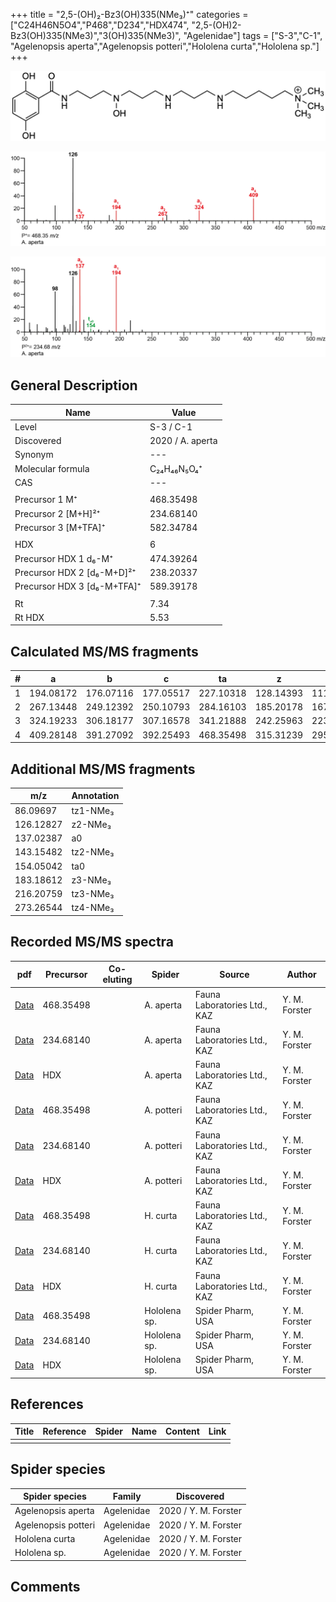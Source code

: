 +++
title = "2,5-(OH)₂-Bz3(OH)335(NMe₃)⁺"
categories = ["C24H46N5O4","P468","D234","HDX474",
"2,5-(OH)2-Bz3(OH)335(NMe3)","3(OH)335(NMe3)",
"Agelenidae"]
tags = ["S-3","C-1",
"Agelenopsis aperta","Agelenopsis potteri","Hololena curta","Hololena sp."]
+++

![](/img/2-5-OH2-Bz3(OH)335(NMe3).png)

![](/img_MSMS/468_2-5-OH2-Bz3(OH)335(NMe3)_Aa.png?classes=border)

![](/img_MSMS/468_2-5-OH2-Bz3(OH)335(NMe3)_Aa_2.png?classes=border)

## General Description

| Name                        | Value            |
|-----------------------------|------------------|
| Level                       | S-3 / C-1        |
| Discovered                  | 2020 / A. aperta |
| Synonym                     | ---              |
| Molecular formula           | C₂₄H₄₆N₅O₄⁺      |
| CAS                         | ---              |
|                             |                  |
| Precursor 1  M⁺             | 468.35498        |
| Precursor 2 [M+H]²⁺         | 234.68140        |
| Precursor 3 [M+TFA]⁺        | 582.34784        |
|                             |                  |
| HDX                         | 6                |
| Precursor HDX 1  d₆-M⁺      | 474.39264        |
| Precursor HDX 2 [d₆-M+D]²⁺  | 238.20337        |
| Precursor HDX 3 [d₆-M+TFA]⁺ | 589.39178        |
|                             |                  |
| Rt                          | 7.34             |
| Rt HDX                      | 5.53             |

## Calculated MS/MS fragments

| # | a         | b         | c         | ta        | z         | y         | tz        |
|---|-----------|-----------|-----------|-----------|-----------|-----------|-----------|
| 1 | 194.08172 | 176.07116 | 177.05517 | 227.10318 | 128.14393 | 111.11738 | 146.17830 |
| 2 | 267.13448 | 249.12392 | 250.10793 | 284.16103 | 185.20178 | 167.16740 | 203.23615 |
| 3 | 324.19233 | 306.18177 | 307.16578 | 341.21888 | 242.25963 | 223.21743 | 276.28891 |
| 4 | 409.28148 | 391.27092 | 392.25493 | 468.35498 | 315.31239 | 295.26236 | 333.34676 |

## Additional MS/MS fragments

| m/z       | Annotation |
|-----------|------------|
| 86.09697  | tz1-NMe₃   |
| 126.12827 | z2-NMe₃    |
| 137.02387 | a0         |
| 143.15482 | tz2-NMe₃   |
| 154.05042 | ta0        |
| 183.18612 | z3-NMe₃    |
| 216.20759 | tz3-NMe₃   |
| 273.26544 | tz4-NMe₃   |

## Recorded MS/MS spectra

| pdf                                                           | Precursor | Co-eluting | Spider    | Source                       | Author        |
|---------------------------------------------------------------|-----------|------------|-----------|------------------------------|---------------|
| [Data](/pdf/A-aperta/468_2-5-OH2-Bz3(OH)335(NMe3)_Aa.pdf)     | 468.35498 |            | A. aperta | Fauna Laboratories Ltd., KAZ | Y. M. Forster |
| [Data](/pdf/A-aperta/468_2-5-OH2-Bz3(OH)335(NMe3)_Aa_2.pdf)   | 234.68140 |            | A. aperta | Fauna Laboratories Ltd., KAZ | Y. M. Forster |
| [Data](/pdf/A-aperta/468_2-5-OH2-Bz3(OH)335(NMe3)_Aa_HDX.pdf) | HDX       |            | A. aperta | Fauna Laboratories Ltd., KAZ | Y. M. Forster |
| [Data](/pdf/A-potteri/468_2-5-OH2-Bz3(OH)335(NMe3)_Ap.pdf) | 468.35498 |           | A. potteri | Fauna Laboratories Ltd., KAZ | Y. M. Forster |
| [Data](/pdf/A-potteri/468_2-5-OH2-Bz3(OH)335(NMe3)_Ap_2.pdf) | 234.68140 |           | A. potteri | Fauna Laboratories Ltd., KAZ | Y. M. Forster |
| [Data](/pdf/A-potteri/468_2-5-OH2-Bz3(OH)335(NMe3)_Ap_HDX.pdf) | HDX |           | A. potteri | Fauna Laboratories Ltd., KAZ | Y. M. Forster |
| [Data](/pdf/H-curta/468_2-5-OH2-Bz3(OH)335(NMe3)_Hc.pdf) | 468.35498 |           | H. curta | Fauna Laboratories Ltd., KAZ | Y. M. Forster |
| [Data](/pdf/H-curta/468_2-5-OH2-Bz3(OH)335(NMe3)_Hc_2.pdf) | 234.68140 |           | H. curta | Fauna Laboratories Ltd., KAZ | Y. M. Forster |
| [Data](/pdf/H-curta/468_2-5-OH2-Bz3(OH)335(NMe3)_Hc_HDX.pdf) | HDX |           | H. curta | Fauna Laboratories Ltd., KAZ | Y. M. Forster |
| [Data](/pdf/Hololena-sp/468_2-5-OH2-Bz3(OH)335(NMe3)_Ho-sp.pdf) | 468.35498 |           | Hololena sp. | Spider Pharm, USA | Y. M. Forster |
| [Data](/pdf/Hololena-sp/468_2-5-OH2-Bz3(OH)335(NMe3)_Ho-sp_2.pdf) | 234.68140 |           | Hololena sp. | Spider Pharm, USA | Y. M. Forster |
| [Data](/pdf/Hololena-sp/468_2-5-OH2-Bz3(OH)335(NMe3)_Ho-sp_HDX.pdf) | HDX |           | Hololena sp. | Spider Pharm, USA | Y. M. Forster |

## References

| Title     | Reference   | Spider    | Name   | Content  | Link |
|-----------|-------------|-----------|--------|----------|-----|
|           |             |           |        |          |     |

## Spider species

| Spider species     | Family     | Discovered           |
|--------------------|------------|----------------------|
| Agelenopsis aperta | Agelenidae | 2020 / Y. M. Forster |
| Agelenopsis potteri | Agelenidae | 2020 / Y. M. Forster |
| Hololena curta | Agelenidae | 2020 / Y. M. Forster |
| Hololena sp. | Agelenidae | 2020 / Y. M. Forster |

## Comments